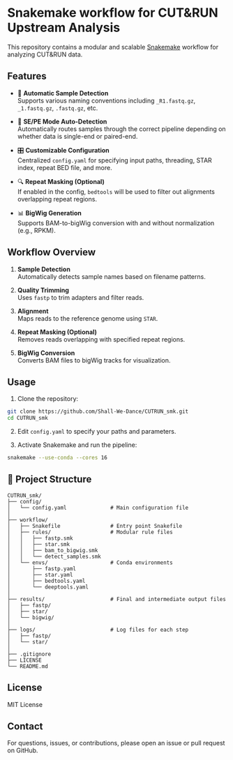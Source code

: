 # Snakemake workflow for CUT&RUN Upstream Analysis

This repository contains a modular and scalable [Snakemake](https://github.com/snakemake/snakemake) workflow for analyzing CUT&RUN data.

## Features

- 🧠 **Automatic Sample Detection**  
  Supports various naming conventions including `_R1.fastq.gz`, `_1.fastq.gz`, `.fastq.gz`, etc.

- 🔁 **SE/PE Mode Auto-Detection**  
  Automatically routes samples through the correct pipeline depending on whether data is single-end or paired-end.

- 🎛️ **Customizable Configuration**  
  Centralized `config.yaml` for specifying input paths, threading, STAR index, repeat BED file, and more.

- 🔍 **Repeat Masking (Optional)**  
  If enabled in the config, `bedtools` will be used to filter out alignments overlapping repeat regions.

- 📊 **BigWig Generation**  
  Supports BAM-to-bigWig conversion with and without normalization (e.g., RPKM).

## Workflow Overview

1. **Sample Detection**  
   Automatically detects sample names based on filename patterns.

2. **Quality Trimming**  
   Uses `fastp` to trim adapters and filter reads.

3. **Alignment**  
   Maps reads to the reference genome using `STAR`.

4. **Repeat Masking (Optional)**  
   Removes reads overlapping with specified repeat regions.

5. **BigWig Conversion**  
   Converts BAM files to bigWig tracks for visualization.

## Usage

1. Clone the repository:

```bash
git clone https://github.com/Shall-We-Dance/CUTRUN_smk.git
cd CUTRUN_smk
```

2. Edit `config.yaml` to specify your paths and parameters.

3. Activate Snakemake and run the pipeline:

```bash
snakemake --use-conda --cores 16
```

## 📁 Project Structure

```
CUTRUN_smk/
├── config/
│   └── config.yaml              # Main configuration file
│
├── workflow/
│   ├── Snakefile                # Entry point Snakefile
│   ├── rules/                   # Modular rule files
│   │   ├── fastp.smk
│   │   ├── star.smk
│   │   ├── bam_to_bigwig.smk
│   │   └── detect_samples.smk
│   └── envs/                    # Conda environments
│       ├── fastp.yaml
│       ├── star.yaml
│       ├── bedtools.yaml
│       └── deeptools.yaml
│
├── results/                     # Final and intermediate output files
│   ├── fastp/
│   ├── star/
│   └── bigwig/
│
├── logs/                        # Log files for each step
│   ├── fastp/
│   └── star/
│
├── .gitignore
├── LICENSE
└── README.md
```

## License

MIT License

## Contact

For questions, issues, or contributions, please open an issue or pull request on GitHub.
